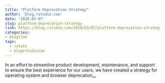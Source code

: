 ```yaml
---
title: "Platform Deprecation Strategy"
author: 'blog.rstudio.com'
date: '2018-03-07'
slug: platform-deprecation-strategy
link: https://blog.rstudio.com/2018/03/07/platform-deprecation-strategy/
categories:
- bloglink
tags:
  - rstats
  - blogrstudiocom
---
```


In an effort to streamline product development, maintenance, and support to ensure the best experience for our users, we have created a strategy for operating system and browser deprecation[... <i class="fas fa-external-link-alt"></i>](https://blog.rstudio.com/2018/03/07/platform-deprecation-strategy/)

